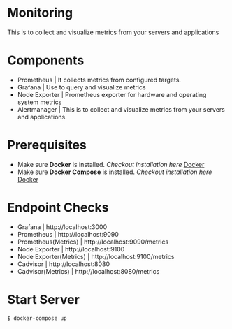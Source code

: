# Monitoring 
This is to collect and visualize metrics from your servers and applications

# Components

 - Prometheus | It collects metrics from configured targets.
 - Grafana | Use to query and visualize metrics
 - Node Exporter | Prometheus exporter for hardware and operating system metrics 
 - Alertmanager | This is to collect and visualize metrics from your servers and applications.

# Prerequisites

- Make sure **Docker** is installed. *Checkout installation here* [Docker](https://www.docker.com/ "Docker")
- Make sure **Docker Compose** is installed. *Checkout installation here* [Docker](https://docs.docker.com/compose/ "Docker Compose")

# Endpoint Checks
- Grafana | http://localhost:3000
- Prometheus | http://localhost:9090
- Prometheus(Metrics) | http://localhost:9090/metrics
- Node Exporter | http://localhost:9100
- Node Exporter(Metrics) | http://localhost:9100/metrics
- Cadvisor | http://localhost:8080
- Cadvisor(Metrics) | http://localhost:8080/metrics

# Start Server
```sh
$ docker-compose up
```




